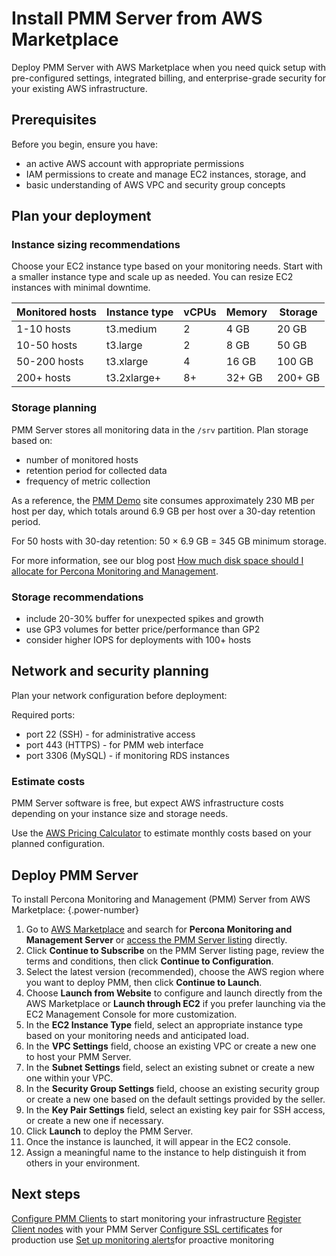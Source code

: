 # Install PMM Server from AWS Marketplace

Deploy PMM Server with AWS Marketplace when you need quick setup with pre-configured settings, integrated billing, and enterprise-grade security for your existing AWS infrastructure.

## Prerequisites

Before you begin, ensure you have:

- an active AWS account with appropriate permissions
- IAM permissions to create and manage EC2 instances, storage, and 
- basic understanding of AWS VPC and security group concepts

## Plan your deployment

### Instance sizing recommendations

Choose your EC2 instance type based on your monitoring needs. Start with a smaller instance type and scale up as needed. You can resize EC2 instances with minimal downtime.

| Monitored hosts | Instance type | vCPUs | Memory | Storage |
|----------------|---------------|-------|--------|---------|
| 1-10 hosts     | t3.medium     | 2     | 4 GB   | 20 GB   |
| 10-50 hosts    | t3.large      | 2     | 8 GB   | 50 GB   |
| 50-200 hosts   | t3.xlarge     | 4     | 16 GB  | 100 GB  |
| 200+ hosts     | t3.2xlarge+   | 8+    | 32+ GB | 200+ GB |

### Storage planning

PMM Server stores all monitoring data in the `/srv` partition. Plan storage based on:

- number of monitored hosts
- retention period for collected data
- frequency of metric collection

As a reference, the [PMM Demo](https://pmmdemo.percona.com/) site consumes approximately 230 MB per host per day, which totals around 6.9 GB per host over a 30-day retention period.

For 50 hosts with 30-day retention: 50 × 6.9 GB = 345 GB minimum storage. 

For more information, see our blog post [How much disk space should I allocate for Percona Monitoring and Management](https://www.percona.com/blog/2017/05/04/how-much-disk-space-should-i-allocate-for-percona-monitoring-and-management/).

### Storage recommendations

- include 20-30% buffer for unexpected spikes and growth
- use GP3 volumes for better price/performance than GP2
- consider higher IOPS for deployments with 100+ hosts

## Network and security planning

Plan your network configuration before deployment:

Required ports:
- port 22 (SSH) - for administrative access
- port 443 (HTTPS) - for PMM web interface
- port 3306 (MySQL) - if monitoring RDS instances

### Estimate costs

PMM Server software is free, but expect AWS infrastructure costs depending on your instance size and storage needs.

Use the [AWS Pricing Calculator](https://calculator.aws/#/) to estimate monthly costs based on your planned configuration.

## Deploy PMM Server

To install Percona Monitoring and Management (PMM) Server from AWS Marketplace:
{.power-number}

1. Go to [AWS Marketplace](https://aws.amazon.com/marketplace) and search for **Percona Monitoring and Management Server** or [access the PMM Server listing](https://aws.amazon.com/marketplace/pp/prodview-uww55ejutsnom?sr=0-1&ref_=beagle&applicationId=AWSMPContessa) directly.
2. Click **Continue to Subscribe** on the PMM Server listing page, review the terms and conditions, then click **Continue to Configuration**.
3. Select the latest version (recommended), choose the AWS region where you want to deploy PMM, then click **Continue to Launch**.
4. Choose **Launch from Website** to configure and launch directly from the AWS Marketplace or **Launch through EC2** if you prefer launching via the EC2 Management Console for more customization.
5. In the **EC2 Instance Type** field, select an appropriate instance type based on your monitoring needs and anticipated load. 
6. In the **VPC Settings** field, choose an existing VPC or create a new one to host your PMM Server.
7. In the **Subnet Settings** field, select an existing subnet or create a new one within your VPC.
8. In the **Security Group Settings** field, choose an existing security group or create a new one based on the default settings provided by the seller.
9. In the **Key Pair Settings** field, select an existing key pair for SSH access, or create a new one if necessary.
10. Click **Launch** to deploy the PMM Server.
11. Once the instance is launched, it will appear in the EC2 console.
12. Assign a meaningful name to the instance to help distinguish it from others in your environment.

## Next steps


[Configure PMM Clients](../../../install-pmm-client/index.md) to start monitoring your infrastructure
[Register Client nodes](../../../register-client-node/index.md) with your PMM Server
[Configure SSL certificates](../../../../admin/security/ssl_encryption.md) for production use
[Set up monitoring alerts](../../../../alert/index.md)for proactive monitoring


